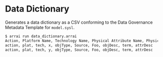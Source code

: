 # Data Dictionary

Generates a data dictionary as a CSV conforming to the Data Governance Metadata Template for `model.sysl`.

```bash
$ arrai run data_dictionary.arrai
Action, Platform Name, Technology Name, Physical Attribute Name, Physical Object Type, Physical Object Container Name, Physical Object Name, Physical Object Description, Business Term, Attribute Business Description
action, plat, tech, x, objType, Source, Foo, objDesc, term, attrDesc
action, plat, tech, y, objType, Source, Foo, objDesc, term, attrDesc
```

